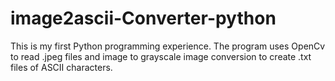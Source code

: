 # image2ascii-Converter-python
This is my first Python programming experience. The program uses OpenCv to read .jpeg files and image to grayscale image conversion to create .txt files of ASCII characters.
